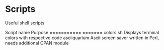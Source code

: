 # Scripts
Useful shell scripts 

Script name       Purpose
===========       =======
colors.sh         Displays terminal colors with respective code
asciiquarium      Ascii screen saver written in Perl, needs additional CPAN module

